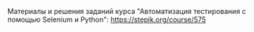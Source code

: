 Материалы и решения заданий курса "Автоматизация тестирования с помощью Selenium и Python": 
https://stepik.org/course/575